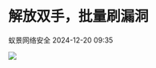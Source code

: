 #  解放双手，批量刷漏洞   
 蚁景网络安全   2024-12-20 09:35  
  
![](https://mmbiz.qpic.cn/mmbiz_png/5znJiaZxqldwnlhg1MjfbJnNicnaHnK18ibyKOQ1gt0icfLXCG73HpIqpwnKBvQ2EPhTYTpvSBaZgb2E4mtsP6FNvQ/640?wx_fmt=png&from=appmsg "")  
  
